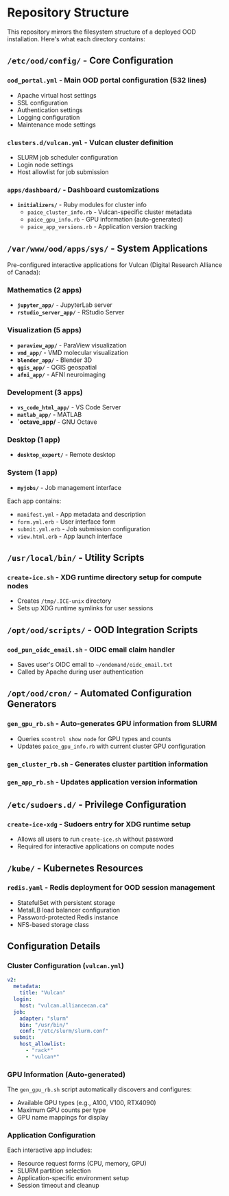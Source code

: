 # Repository Structure

This repository mirrors the filesystem structure of a deployed OOD installation. Here's what each directory contains:

## `/etc/ood/config/` - Core Configuration

### **`ood_portal.yml`** - Main OOD portal configuration (532 lines)
- Apache virtual host settings
- SSL configuration
- Authentication settings
- Logging configuration
- Maintenance mode settings

### **`clusters.d/vulcan.yml`** - Vulcan cluster definition
- SLURM job scheduler configuration
- Login node settings
- Host allowlist for job submission

### **`apps/dashboard/`** - Dashboard customizations
- **`initializers/`** - Ruby modules for cluster info
  - `paice_cluster_info.rb` - Vulcan-specific cluster metadata
  - `paice_gpu_info.rb` - GPU information (auto-generated)
  - `paice_app_versions.rb` - Application version tracking

## `/var/www/ood/apps/sys/` - System Applications

Pre-configured interactive applications for Vulcan (Digital Research Alliance of Canada):

### **Mathematics** (2 apps)
- **`jupyter_app/`** - JupyterLab server
- **`rstudio_server_app/`** - RStudio Server

### **Visualization** (5 apps)
- **`paraview_app/`** - ParaView visualization
- **`vmd_app/`** - VMD molecular visualization
- **`blender_app/`** - Blender 3D
- **`qgis_app/`** - QGIS geospatial
- **`afni_app/`** - AFNI neuroimaging

### **Development** (3 apps)
- **`vs_code_html_app/`** - VS Code Server
- **`matlab_app/`** - MATLAB
- **`octave_app/** - GNU Octave

### **Desktop** (1 app)
- **`desktop_expert/`** - Remote desktop

### **System** (1 app)
- **`myjobs/`** - Job management interface

Each app contains:
- `manifest.yml` - App metadata and description
- `form.yml.erb` - User interface form
- `submit.yml.erb` - Job submission configuration
- `view.html.erb` - App launch interface

## `/usr/local/bin/` - Utility Scripts

### **`create-ice.sh`** - XDG runtime directory setup for compute nodes
- Creates `/tmp/.ICE-unix` directory
- Sets up XDG runtime symlinks for user sessions

## `/opt/ood/scripts/` - OOD Integration Scripts

### **`ood_pun_oidc_email.sh`** - OIDC email claim handler
- Saves user's OIDC email to `~/ondemand/oidc_email.txt`
- Called by Apache during user authentication

## `/opt/ood/cron/` - Automated Configuration Generators

### **`gen_gpu_rb.sh`** - Auto-generates GPU information from SLURM
- Queries `scontrol show node` for GPU types and counts
- Updates `paice_gpu_info.rb` with current cluster GPU configuration

### **`gen_cluster_rb.sh`** - Generates cluster partition information
### **`gen_app_rb.sh`** - Updates application version information

## `/etc/sudoers.d/` - Privilege Configuration

### **`create-ice-xdg`** - Sudoers entry for XDG runtime setup
- Allows all users to run `create-ice.sh` without password
- Required for interactive applications on compute nodes

## `/kube/` - Kubernetes Resources

### **`redis.yaml`** - Redis deployment for OOD session management
- StatefulSet with persistent storage
- MetalLB load balancer configuration
- Password-protected Redis instance
- NFS-based storage class

## Configuration Details

### Cluster Configuration (`vulcan.yml`)
```yaml
v2:
  metadata:
    title: "Vulcan"
  login:
    host: "vulcan.alliancecan.ca"
  job:
    adapter: "slurm"
    bin: "/usr/bin/"
    conf: "/etc/slurm/slurm.conf"
  submit:
    host_allowlist:
      - "rack*"
      - "vulcan*"
```

### GPU Information (Auto-generated)
The `gen_gpu_rb.sh` script automatically discovers and configures:
- Available GPU types (e.g., A100, V100, RTX4090)
- Maximum GPU counts per type
- GPU name mappings for display

### Application Configuration
Each interactive app includes:
- Resource request forms (CPU, memory, GPU)
- SLURM partition selection
- Application-specific environment setup
- Session timeout and cleanup 
